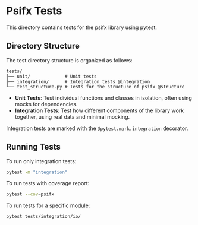 # Psifx Tests

This directory contains tests for the psifx library using pytest.

## Directory Structure

The test directory structure is organized as follows:

```
tests/
├── unit/             # Unit tests
├── integration/      # Integration tests @integration
└── test_structure.py # Tests for the structure of psifx @structure
```

- **Unit Tests**: Test individual functions and classes in isolation, often using mocks for dependencies.
- **Integration Tests**: Test how different components of the library work together, using real data and minimal
  mocking.

Integration tests are marked with the `@pytest.mark.integration` decorator.

## Running Tests

To run only integration tests:

```bash
pytest -m "integration"
```

To run tests with coverage report:

```bash
pytest --cov=psifx
```

To run tests for a specific module:

```bash
pytest tests/integration/io/
```